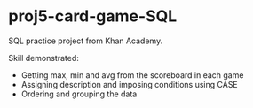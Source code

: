 # proj5-card-game-SQL

SQL practice project from Khan Academy. 

Skill demonstrated: 
- Getting max, min and avg from the scoreboard in each game
- Assigning description and imposing conditions using CASE
- Ordering and grouping the data
